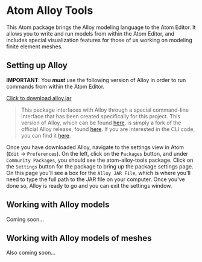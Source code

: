 # Atom Alloy Tools

This Atom package brings the Alloy modeling language to the Atom Editor. It allows you
to write and run models from within the Atom Editor, and includes special visualization
features for those of us working on modeling finite element meshes.

## Setting up Alloy

**IMPORTANT**: You **_must_** use the following version of Alloy in order to run commands
from within the Atom Editor.

[Click to download alloy.jar](https://github.com/atdyer/org.alloytools.alloy/raw/master/org.alloytools.alloy.dist.jar)

> This package interfaces with Alloy through a special command-line interface that has
> been created specifically for this project. This version of Alloy, which can be found
> [here](https://github.com/atdyer/org.alloytools.alloy), is simply a fork of the official
> Alloy release, found [here](https://github.com/AlloyTools/org.alloytools.alloy). If
> you are interested in the CLI code, you can find it [here](https://github.com/atdyer/org.alloytools.alloy/blob/master/org.alloytools.alloy.application/src/main/java/edu/mit/csail/sdg/alloy4whole/AtomCLI.java).

Once you have downloaded Alloy, navigate to the settings view in Atom 
(```Edit``` -> ```Preferences```). On the left, click on the ```Packages``` button, 
and under ```Community Packages```, you should see the atom-alloy-tools package.
Click on the ```Settings``` button for the package to bring up the package settings
page. On this page you'll see a box for the ```Alloy JAR File```, which is where
you'll need to type the full path to the JAR file on your computer. Once you've done
so, Alloy is ready to go and you can exit the settings window.

## Working with Alloy models

Coming soon...

## Working with Alloy models of meshes

Also coming soon...